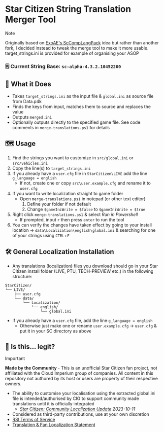 # Star Citizen String Translation Merger Tool
> [!NOTE]
> Originally based on [ExoAE's ScCompLangPack](https://github.com/ExoAE/ScCompLangPack) idea but rather than another fork, I decided instead to tweak the merge tool to make it more usable. target_strings.ini is provided for example of organising your ASOP

### 🗒️ Current String Base: `sc-alpha-4.3.2.10452200`

## 📝 What it Does
- Takes `target_strings.ini` as the input file & `global.ini` as source file from Data.p4k
- Finds the keys from input, matches them to source and replaces the value
- Outputs `merged.ini`
- Optionally outputs directly to the specified game file. See code comments in `merge-translations.ps1` for details

## 🗺️ Usage
1. Find the strings you want to customize in `src/global.ini` or `src/vehicles.ini`
2. Copy the line(s) to `target_strings.ini`
3. If you already have a `user.cfg` file in `StarCitizen\LIVE` add the line `g_language = english`
    - If not, create one or copy `src\user.example.cfg` and rename it to `user.cfg`
4. If you want to write localization straight to game folder
    - Open `merge-translations.ps1` in notepad (or other text editor)
        1. Define your folder if not default
        2. Change `$gameIniWrite = $false` to `$gameIniWrite = $true`
5. Right click `merge-translations.ps1` & select *Run in Powershell*
    - If prompted, input `r` then press `enter` to run the tool
6. You can verify the changes have taken effect by going to your install location → `data\Localization\english\global.ini` & searching for one of your strings using `CTRL`+`F`

## 🛠️ General Localization Installation
- Any translations (localization) files you download should go in your Star Citizen install folder (LIVE, PTU, TECH-PREVIEW etc.) in the following structure:
```
StarCitizen/
└── LIVE/
    ├── user.cfg
    └── data/
        └── Localization/
            └── english/
                └── global.ini
```
- If you already have a `user.cfg` file, add the line `g_language = english`
    - Otherwise just make one or rename `user.example.cfg` → `user.cfg` & put it in your SC directory as above

## 🤔 Is this... legit?
> [!IMPORTANT]
> **Made by the Community** - This is an unofficial Star Citizen fan project, not affiliated with the Cloud Imperium group of companies. All content in this repository not authored by its host or users are property of their respective owners.
- The ability to customise your localisation using the extracted global.ini file is intended/authorised by CIG to support community made translations until it is officially integrated
    - *[Star Citizen: Community Localization Update](https://robertsspaceindustries.com/spectrum/community/SC/forum/1/thread/star-citizen-community-localization-update) 2023-10-11*
- Considered as third-party contributions, use at your own discretion
- [RSI Terms of Service](https://robertsspaceindustries.com/en/tos)
- [Translation & Fan Localization Statement](https://support.robertsspaceindustries.com/hc/en-us/articles/360006895793-Star-Citizen-Fankit-and-Fandom-FAQ#h_01JNKSPM7MRSB1WNBW6FGD2H98)

